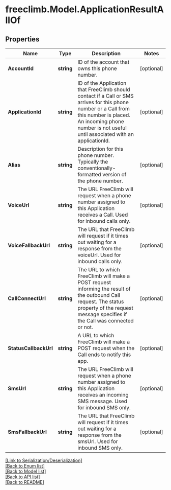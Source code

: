 # freeclimb.Model.ApplicationResultAllOf


## Properties

Name | Type | Description | Notes
------------ | ------------- | ------------- | -------------
**AccountId** | **string** | ID of the account that owns this phone number. | [optional] 
**ApplicationId** | **string** | ID of the Application that FreeClimb should contact if a Call or SMS arrives for this phone number or a Call from this number is placed. An incoming phone number is not useful until associated with an applicationId. | [optional] 
**Alias** | **string** | Description for this phone number. Typically the conventionally-formatted version of the phone number. | [optional] 
**VoiceUrl** | **string** | The URL FreeClimb will request when a phone number assigned to this Application receives a Call. Used for inbound calls only. | [optional] 
**VoiceFallbackUrl** | **string** | The URL that FreeClimb will request if it times out waiting for a response from the voiceUrl. Used for inbound calls only. | [optional] 
**CallConnectUrl** | **string** | The URL to which FreeClimb will make a POST request informing the result of the outbound Call request. The status property of the request message specifies if the Call was connected or not. | [optional] 
**StatusCallbackUrl** | **string** | A URL to which FreeClimb will make a POST request when the Call ends to notify this app. | [optional] 
**SmsUrl** | **string** | The URL FreeClimb will request when a phone number assigned to this Application receives an incoming SMS message. Used for inbound SMS only. | [optional] 
**SmsFallbackUrl** | **string** | The URL that FreeClimb will request if it times out waiting for a response from the smsUrl. Used for inbound SMS only. | [optional] 

[[Link to Serialization/Deserialization]](../README.md#documentation-for-serialization-deserialization)<br /> 
[[Back to Enum list]](../README.md#documentation-for-enums)<br /> 
[[Back to Model list]](../README.md#documentation-for-models)<br /> 
[[Back to API list]](../README.md#documentation-for-api-endpoints) <br /> 
[[Back to README]](../README.md) <br /> 
